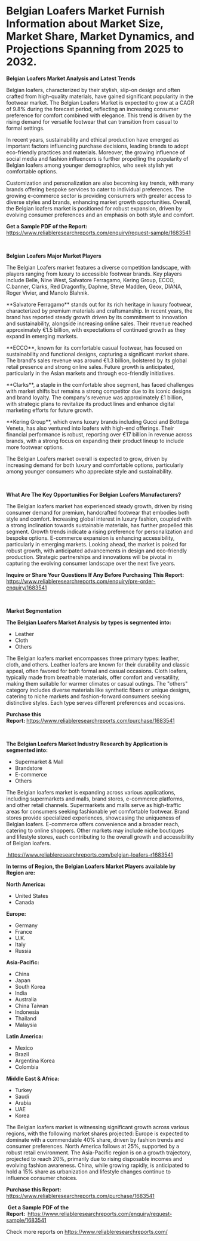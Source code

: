 <p><h1>Belgian Loafers Market Furnish Information about Market Size, Market Share, Market Dynamics, and Projections Spanning from 2025 to 2032.</h1></p><p><strong>Belgian Loafers Market Analysis and Latest Trends</strong></p>
<p><p>Belgian loafers, characterized by their stylish, slip-on design and often crafted from high-quality materials, have gained significant popularity in the footwear market. The Belgian Loafers Market is expected to grow at a CAGR of 9.8% during the forecast period, reflecting an increasing consumer preference for comfort combined with elegance. This trend is driven by the rising demand for versatile footwear that can transition from casual to formal settings.</p><p>In recent years, sustainability and ethical production have emerged as important factors influencing purchase decisions, leading brands to adopt eco-friendly practices and materials. Moreover, the growing influence of social media and fashion influencers is further propelling the popularity of Belgian loafers among younger demographics, who seek stylish yet comfortable options.</p><p>Customization and personalization are also becoming key trends, with many brands offering bespoke services to cater to individual preferences. The growing e-commerce sector is providing consumers with greater access to diverse styles and brands, enhancing market growth opportunities. Overall, the Belgian loafers market is positioned for robust expansion, driven by evolving consumer preferences and an emphasis on both style and comfort.</p></p>
<p><strong>Get a Sample PDF of the Report:&nbsp;</strong> <a href="https://www.reliableresearchreports.com/enquiry/request-sample/1683541?utm_campaign=3054&utm_medium=2&utm_source=Github&utm_content=ia&utm_term=04042025&utm_id=belgian-loafers">https://www.reliableresearchreports.com/enquiry/request-sample/1683541</a></p>
<p>&nbsp;</p>
<p><strong>Belgian Loafers Major Market Players</strong></p>
<p><p>The Belgian Loafers market features a diverse competition landscape, with players ranging from luxury to accessible footwear brands. Key players include Belle, Nine West, Salvatore Ferragamo, Kering Group, ECCO, C.banner, Clarks, Red Dragonfly, Daphne, Steve Madden, Geox, DIANA, Roger Vivier, and Manolo Blahnik.</p><p>**Salvatore Ferragamo** stands out for its rich heritage in luxury footwear, characterized by premium materials and craftsmanship. In recent years, the brand has reported steady growth driven by its commitment to innovation and sustainability, alongside increasing online sales. Their revenue reached approximately €1.5 billion, with expectations of continued growth as they expand in emerging markets.</p><p>**ECCO**, known for its comfortable casual footwear, has focused on sustainability and functional designs, capturing a significant market share. The brand's sales revenue was around €1.3 billion, bolstered by its global retail presence and strong online sales. Future growth is anticipated, particularly in the Asian markets and through eco-friendly initiatives.</p><p>**Clarks**, a staple in the comfortable shoe segment, has faced challenges with market shifts but remains a strong competitor due to its iconic designs and brand loyalty. The company's revenue was approximately £1 billion, with strategic plans to revitalize its product lines and enhance digital marketing efforts for future growth.</p><p>**Kering Group**, which owns luxury brands including Gucci and Bottega Veneta, has also ventured into loafers with high-end offerings. Their financial performance is robust, reporting over €17 billion in revenue across brands, with a strong focus on expanding their product lineup to include more footwear options.</p><p>The Belgian Loafers market overall is expected to grow, driven by increasing demand for both luxury and comfortable options, particularly among younger consumers who appreciate style and sustainability.</p></p>
<p>&nbsp;</p>
<p><strong>What Are The Key Opportunities For Belgian Loafers Manufacturers?</strong></p>
<p><p>The Belgian loafers market has experienced steady growth, driven by rising consumer demand for premium, handcrafted footwear that embodies both style and comfort. Increasing global interest in luxury fashion, coupled with a strong inclination towards sustainable materials, has further propelled this segment. Growth trends indicate a rising preference for personalization and bespoke options. E-commerce expansion is enhancing accessibility, particularly in emerging markets. Looking ahead, the market is poised for robust growth, with anticipated advancements in design and eco-friendly production. Strategic partnerships and innovations will be pivotal in capturing the evolving consumer landscape over the next five years.</p></p>
<p><strong>Inquire or Share Your Questions If Any Before Purchasing This Report:</strong> <a href="https://www.reliableresearchreports.com/enquiry/pre-order-enquiry/1683541?utm_campaign=3054&utm_medium=2&utm_source=Github&utm_content=ia&utm_term=04042025&utm_id=belgian-loafers">https://www.reliableresearchreports.com/enquiry/pre-order-enquiry/1683541</a></p>
<p>&nbsp;</p>
<p><strong>Market Segmentation</strong></p>
<p><strong>The Belgian Loafers Market Analysis by types is segmented into:</strong></p>
<p><ul><li>Leather</li><li>Cloth</li><li>Others</li></ul></p>
<p><p>The Belgian loafers market encompasses three primary types: leather, cloth, and others. Leather loafers are known for their durability and classic appeal, often favored for both formal and casual occasions. Cloth loafers, typically made from breathable materials, offer comfort and versatility, making them suitable for warmer climates or casual outings. The "others" category includes diverse materials like synthetic fibers or unique designs, catering to niche markets and fashion-forward consumers seeking distinctive styles. Each type serves different preferences and occasions.</p></p>
<p><strong>Purchase this Report:&nbsp;</strong><a href="https://www.reliableresearchreports.com/purchase/1683541?utm_campaign=3054&utm_medium=2&utm_source=Github&utm_content=ia&utm_term=04042025&utm_id=belgian-loafers">https://www.reliableresearchreports.com/purchase/1683541</a></p>
<p>&nbsp;</p>
<p><strong>The Belgian Loafers Market Industry Research by Application is segmented into:</strong></p>
<p><ul><li>Supermarket & Mall</li><li>Brandstore</li><li>E-commerce</li><li>Others</li></ul></p>
<p><p>The Belgian loafers market is expanding across various applications, including supermarkets and malls, brand stores, e-commerce platforms, and other retail channels. Supermarkets and malls serve as high-traffic areas for consumers seeking fashionable yet comfortable footwear. Brand stores provide specialized experiences, showcasing the uniqueness of Belgian loafers. E-commerce offers convenience and a broader reach, catering to online shoppers. Other markets may include niche boutiques and lifestyle stores, each contributing to the overall growth and accessibility of Belgian loafers.</p></p>
<p><a href="https://www.reliableresearchreports.com/belgian-loafers-r1683541?utm_campaign=3054&utm_medium=2&utm_source=Github&utm_content=ia&utm_term=04042025&utm_id=belgian-loafers">&nbsp;https://www.reliableresearchreports.com/belgian-loafers-r1683541</a></p>
<p><strong>In terms of Region, the Belgian Loafers Market Players available by Region are:</strong></p>
<p>
    <p> <strong> North America: </strong>
        <ul>
            <li>United States</li>
            <li>Canada</li>
        </ul>
        </p> 
    <p> <strong> Europe: </strong>
        <ul>
            <li>Germany</li>
            <li>France</li>
            <li>U.K.</li>
            <li>Italy</li>
            <li>Russia</li>
        </ul>
        </p> 
    <p> <strong> Asia-Pacific: </strong>
        <ul>
            <li>China</li>
            <li>Japan</li>
            <li>South Korea</li>
            <li>India</li>
            <li>Australia</li>
            <li>China Taiwan</li>
            <li>Indonesia</li>
            <li>Thailand</li>
            <li>Malaysia</li>
        </ul>
        </p> 
    <p> <strong> Latin America: </strong>
        <ul>
            <li>Mexico</li>
            <li>Brazil</li>
            <li>Argentina Korea</li>
            <li>Colombia</li>
        </ul>
        </p> 
    <p> <strong> Middle East & Africa: </strong>
        <ul>
            <li>Turkey</li>
            <li>Saudi</li>
            <li>Arabia</li>
            <li>UAE</li>
            <li>Korea</li>
        </ul>
    </p>
    </p>
<p><p>The Belgian loafers market is witnessing significant growth across various regions, with the following market shares projected: Europe is expected to dominate with a commendable 40% share, driven by fashion trends and consumer preferences. North America follows at 25%, supported by a robust retail environment. The Asia-Pacific region is on a growth trajectory, projected to reach 20%, primarily due to rising disposable incomes and evolving fashion awareness. China, while growing rapidly, is anticipated to hold a 15% share as urbanization and lifestyle changes continue to influence consumer choices.</p></p>
<p><strong>Purchase this Report: </strong><a href="https://www.reliableresearchreports.com/purchase/1683541?utm_campaign=3054&utm_medium=2&utm_source=Github&utm_content=ia&utm_term=04042025&utm_id=belgian-loafers">https://www.reliableresearchreports.com/purchase/1683541</a></p>
<p>&nbsp;<strong>Get a Sample PDF of the Report:&nbsp;&nbsp;</strong><a href="https://www.reliableresearchreports.com/enquiry/request-sample/1683541?utm_campaign=3054&utm_medium=2&utm_source=Github&utm_content=ia&utm_term=04042025&utm_id=belgian-loafers">https://www.reliableresearchreports.com/enquiry/request-sample/1683541</a></p>
<p><strong></strong></p>
<p>Check more reports on <a href="https://www.reliableresearchreports.com/?utm_campaign=3054&utm_medium=2&utm_source=Github&utm_content=ia&utm_term=04042025&utm_id=belgian-loafers">https://www.reliableresearchreports.com/</a></p>